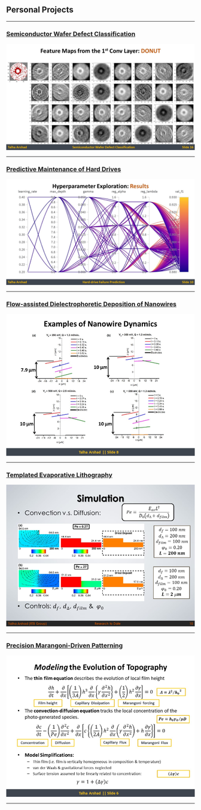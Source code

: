 ## Personal Projects

---

### [Semiconductor Wafer Defect Classification](/pdf/WaferMapDefectClassification_4ws.pdf)
<img src="images/WMDC_thumbnail.JPG?raw=true"/>

---

### [Predictive Maintenance of Hard Drives](/pdf/HardDriveFailurePrediction_4ws.pdf)
<img src="images/HDFP_thumbnail.JPG?raw=true"/>

---

### [Flow-assisted Dielectrophoretic Deposition of Nanowires](/pdf/FADEP_4ws.pdf)
<img src="images/FADEP_thumbnail.JPG?raw=true"/>

---

### [Templated Evaporative Lithography](/pdf/TEL_4ws.pdf)
<img src="images/TEL_thumbnail.JPG?raw=true"/>

---

### [Precision Marangoni-Driven Patterning](/pdf/MP_4ws.pdf)
<img src="images/MP_thumbnail.JPG?raw=true"/>

---

<!-- 
[Project 1 Title](/sample_page)
<img src="images/dummy_thumbnail.jpg?raw=true"/>

---
[Project 3 Title](http://example.com/)
<img src="images/dummy_thumbnail.jpg?raw=true"/>

---

### Category Name 2

- [Project 1 Title](http://example.com/)
- [Project 2 Title](http://example.com/)
- [Project 3 Title](http://example.com/)
- [Project 4 Title](http://example.com/)
- [Project 5 Title](http://example.com/)

<p style="font-size:11px">Page template forked from <a href="https://github.com/evanca/quick-portfolio">evanca</a></p>

-->
